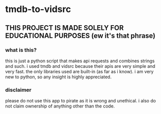 
# tmdb-to-vidsrc
## THIS PROJECT IS MADE SOLELY FOR EDUCATIONAL PURPOSES (ew it's that phrase)

### what is this?
this is just a python script that makes api requests and combines strings and such. i used tmdb and vidsrc because their apis are very simple and very fast.
the only libraries used are built-in (as far as i know). i am very new to python, so any insight is highly appreciated.

### disclaimer

please do not use this app to pirate as it is wrong and unethical.
i also do not claim ownership of anything other than the code.

